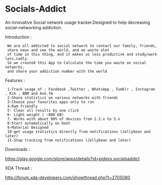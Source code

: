 Socials-Addict
==============

An innovative Social network usage tracker.Designed to help decreasing social-networking addiction. 



Introduction :
    
     We are all addicted to social network to contact our family, friends,
     share news and see the world, and we waste alot
     of time in this thing, and it makes us less productive and study/work less,sadly.
     So we created this App to Calculate the time you waste on social networks,
     and share your addiction number with the world
  
  
Features :
    
     1-Track usage of : Facebook ,Twitter , WhatsApp , Tumblr , Instagram , Kik , BBM and Ask.fm
     2-Share statistics on various networks with friends 
     3-Choose your favorites apps only to run
     4-Ram friendly
     5- Clear all results by one click
     6- Light weight ( ~800 KB)
     7- Works with about 90% of devices from 2.3.x to 5.x
     8-Start automatically on boot
     9-Material Designed
     10-get usage statistics directly from notifications (Jellybean and later)
     11-Stop tracking from notifications (Jellybean and later)
     
     
     
     
Downloads :     
     
 https://play.google.com/store/apps/details?id=pidevs.socialsaddict
     
     
XDA Thread :

 http://forum.xda-developers.com/showthread.php?t=2705080
